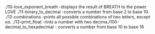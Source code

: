 ./10-love_exponent_breath -displays the result of BREATH to the power LOVE
./11-binary_to_decimal -converts a number from base 2 to base 10.
./12-combinations -prints all possible combinations of two letters, except oo.
./13-print_float -rints a number with two decima./100-decimal_to_hexadecimal - converts a number from base 10 to base 16
